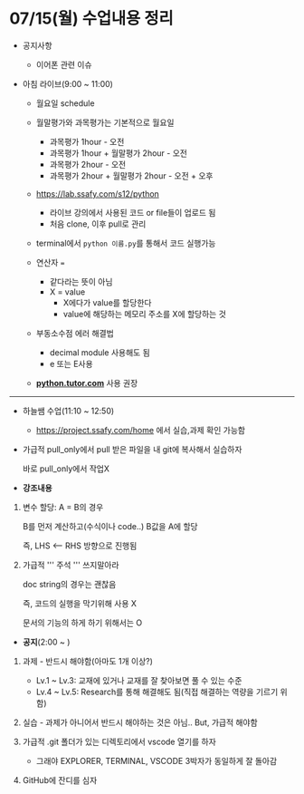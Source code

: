 # 07/15(월) 수업내용 정리

- 공지사항 
    - 이어폰 관련 이슈 

- 아침 라이브(9:00 ~ 11:00)
    - 월요일 schedule

    - 월말평가와 과목평가는 기본적으로 월요일
        - 과목평가 1hour - 오전
        - 과목평가 1hour + 월말평가 2hour - 오전
        - 과목평가 2hour - 오전
        - 과목평가 2hour + 월말평가 2hour - 오전 + 오후
    
    - https://lab.ssafy.com/s12/python 
        - 라이브 강의에서 사용된 코드 or file들이 업로드 됨
        - 처음 clone, 이후 pull로 관리

    - terminal에서 `python 이름.py`를 통해서 코드 실행가능

    - 연산자 `=`
        - 같다라는 뜻이 아님
        - X = value
            - X에다가 value를 할당한다
            - value에 해당하는 메모리 주소를 X에 할당하는 것
    - 부동소수점 에러 해결법
        - decimal module 사용해도 됨
        - e 또는 E사용

    - [**python.tutor.com**](https://pythontutor.com) 사용 권장
***

- 하늘쌤 수업(11:10 ~ 12:50)
    - https://project.ssafy.com/home 에서 실습,과제 확인 가능함
- 가급적 pull_only에서 pull 받은 파일을 내 git에 복사해서 실습하자

    바로 pull_only에서 작업X

- **강조내용**

1. 변수 할당: A = B의 경우

    B를 먼저 계산하고(수식이나 code..) B값을 A에 할당

    즉, LHS <-- RHS 방향으로 진행됨

2. 가급적 ''' 주석 ''' 쓰지말아라

    doc string의 경우는 괜찮음

    즉, 코드의 실행을 막기위해 사용 X
    
    문서의 기능의 하게 하기 위해서는 O


-    **공지**(2:00 ~ )

1. 과제 - 반드시 해야함(아마도 1개 이상?)
    - Lv.1 ~ Lv.3: 교재에 있거나 교재를 잘 찾아보면 풀 수 있는 수준
    - Lv.4 ~ Lv.5: Research를 통해 해결해도 됨(직접 해결하는 역량을 기르기 위함)
2. 실습 - 과제가 아니어서 반드시 해야하는 것은 아님.. But, 가급적 해야함

3. 가급적 .git 폴더가 있는 디렉토리에서 vscode 열기를 하자
    - 그래야 EXPLORER, TERMINAL, VSCODE 3박자가 동일하게 잘 돌아감
4. GitHub에 잔디를 심자




